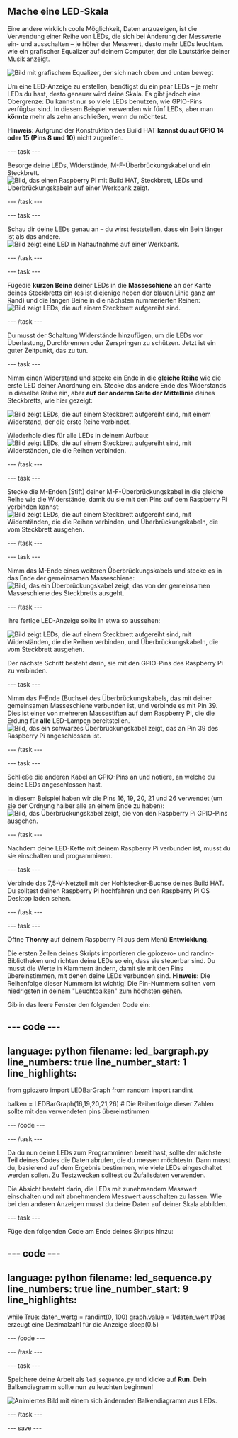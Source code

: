 ## Mache eine LED-Skala

Eine andere wirklich coole Möglichkeit, Daten anzuzeigen, ist die Verwendung einer Reihe von LEDs, die sich bei Änderung der Messwerte ein- und ausschalten – je höher der Messwert, desto mehr LEDs leuchten. wie ein grafischer Equalizer auf deinem Computer, der die Lautstärke deiner Musik anzeigt.

![Bild mit grafischem Equalizer, der sich nach oben und unten bewegt](https://media.giphy.com/media/Hzt1XTt6gilFlK8Oea/giphy.gif)

Um eine LED-Anzeige zu erstellen, benötigst du ein paar LEDs – je mehr LEDs du hast, desto genauer wird deine Skala. Es gibt jedoch eine Obergrenze: Du kannst nur so viele LEDs benutzen, wie GPIO-Pins verfügbar sind. In diesem Beispiel verwenden wir fünf LEDs, aber man **könnte** mehr als zehn anschließen, wenn du möchtest.

**Hinweis:** Aufgrund der Konstruktion des Build HAT **kannst du auf GPIO 14 oder 15 (Pins 8 und 10)** nicht zugreifen.

--- task ---

Besorge deine LEDs, Widerstände, M-F-Überbrückungskabel und ein Steckbrett. ![Bild, das einen Raspberry Pi mit Build HAT, Steckbrett, LEDs und Überbrückungskabeln auf einer Werkbank zeigt.](images/LEDbuild1.jpg)

--- /task ---

--- task ---

Schau dir deine LEDs genau an – du wirst feststellen, dass ein Bein länger ist als das andere. ![Bild zeigt eine LED in Nahaufnahme auf einer Werkbank.](images/LEDbuild2.jpg)

--- /task ---

--- task ---

Fügedie **kurzen Beine** deiner LEDs in die **Masseschiene** an der Kante deines Steckbretts ein (es ist diejenige neben der blauen Linie ganz am Rand) und die langen Beine in die nächsten nummerierten Reihen: ![Bild zeigt LEDs, die auf einem Steckbrett aufgereiht sind.](images/LEDbuild3.jpg)

--- /task ---

Du musst der Schaltung Widerstände hinzufügen, um die LEDs vor Überlastung, Durchbrennen oder Zerspringen zu schützen. Jetzt ist ein guter Zeitpunkt, das zu tun.

--- task ---

Nimm einen Widerstand und stecke ein Ende in die **gleiche Reihe** wie die erste LED deiner Anordnung ein. Stecke das andere Ende des Widerstands in dieselbe Reihe ein, aber **auf der anderen Seite der Mittellinie** deines Steckbretts, wie hier gezeigt:

![Bild zeigt LEDs, die auf einem Steckbrett aufgereiht sind, mit einem Widerstand, der die erste Reihe verbindet.](images/LEDbuild4.jpg)

Wiederhole dies für alle LEDs in deinem Aufbau: ![Bild zeigt LEDs, die auf einem Steckbrett aufgereiht sind, mit Widerständen, die die Reihen verbinden.](images/LEDbuildX.jpg)

--- /task ---

--- task ---

Stecke die M-Enden (Stift) deiner M-F-Überbrückungskabel in die gleiche Reihe wie die Widerstände, damit du sie mit den Pins auf dem Raspberry Pi verbinden kannst: ![Bild zeigt LEDs, die auf einem Steckbrett aufgereiht sind, mit Widerständen, die die Reihen verbinden, und Überbrückungskabeln, die vom Steckbrett ausgehen.](images/LEDbuild5.jpg)

--- /task ---

--- task ---

Nimm das M-Ende eines weiteren Überbrückungskabels und stecke es in das Ende der gemeinsamen Masseschiene: ![Bild, das ein Überbrückungskabel zeigt, das von der gemeinsamen Masseschiene des Steckbretts ausgeht.](images/LEDbuild6.jpg)

--- /task ---

Ihre fertige LED-Anzeige sollte in etwa so aussehen:

![Bild zeigt LEDs, die auf einem Steckbrett aufgereiht sind, mit Widerständen, die die Reihen verbinden, und Überbrückungskabeln, die vom Steckbrett ausgehen.](images/LEDbuild7.jpg)

Der nächste Schritt besteht darin, sie mit den GPIO-Pins des Raspberry Pi zu verbinden.

--- task ---

Nimm das F-Ende (Buchse) des Überbrückungskabels, das mit deiner gemeinsamen Masseschiene verbunden ist, und verbinde es mit Pin 39. Dies ist einer von mehreren Massestiften auf dem Raspberry Pi, die die Erdung für **alle** LED-Lampen bereitstellen. ![Bild, das ein schwarzes Überbrückungskabel zeigt, das an Pin 39 des Raspberry Pi angeschlossen ist.](images/LEDbuild9.jpg)

--- /task ---

--- task ---

Schließe die anderen Kabel an GPIO-Pins an und notiere, an welche du deine LEDs angeschlossen hast.

In diesem Beispiel haben wir die Pins 16, 19, 20, 21 und 26 verwendet (um sie der Ordnung halber alle an einem Ende zu haben): ![Bild, das Überbrückungskabel zeigt, die von den Raspberry Pi GPIO-Pins ausgehen.](images/LEDbuild10.jpg)

--- /task ---

Nachdem deine LED-Kette mit deinem Raspberry Pi verbunden ist, musst du sie einschalten und programmieren.

--- task ---

Verbinde das 7,5-V-Netzteil mit der Hohlstecker-Buchse deines Build HAT. Du solltest deinen Raspberry Pi hochfahren und den Raspberry Pi OS Desktop laden sehen.

--- /task ---

--- task ---

Öffne **Thonny** auf deinem Raspberry Pi aus dem Menü **Entwicklung**.

Die ersten Zeilen deines Skripts importieren die gpiozero- und randint-Bibliotheken und richten deine LEDs so ein, dass sie steuerbar sind. Du musst die Werte in Klammern ändern, damit sie mit den Pins übereinstimmen, mit denen deine LEDs verbunden sind. **Hinweis:** Die Reihenfolge dieser Nummern ist wichtig! Die Pin-Nummern sollten vom niedrigsten in deinem "Leuchtbalken" zum höchsten gehen.

Gib in das leere Fenster den folgenden Code ein:

--- code ---
---
language: python 
filename: led_bargraph.py 
line_numbers: true 
line_number_start: 1
line_highlights:
---
from gpiozero import LEDBarGraph 
from random import randint

balken = LEDBarGraph(16,19,20,21,26) # Die Reihenfolge dieser Zahlen sollte mit den verwendeten pins übereinstimmen

--- /code ---

--- /task ---

Da du nun deine LEDs zum Programmieren bereit hast, sollte der nächste Teil deines Codes die Daten abrufen, die du messen möchtestn. Dann musst du, basierend auf dem Ergebnis bestimmen, wie viele LEDs eingeschaltet werden sollen. Zu Testzwecken solltest du Zufallsdaten verwenden.

Die Absicht besteht darin, die LEDs mit zunehmendem Messwert einschalten und mit abnehmendem Messwert ausschalten zu lassen. Wie bei den anderen Anzeigen musst du deine Daten auf deiner Skala abbilden.

--- task ---

Füge den folgenden Code am Ende deines Skripts hinzu:

--- code ---
---
language: python 
filename: led_sequence.py 
line_numbers: true 
line_number_start: 9
line_highlights:
---
while True: 
    daten_wertg = randint(0, 100) 
    graph.value = 1/daten_wert #Das erzeugt eine Dezimalzahl für die Anzeige 
    sleep(0.5)
    
--- /code ---

--- /task ---

--- task ---

Speichere deine Arbeit als `led_sequence.py` und klicke auf **Run**. Dein Balkendiagramm sollte nun zu leuchten beginnen!

![Animiertes Bild mit einem sich ändernden Balkendiagramm aus LEDs.](images/LEDbuild.gif)

--- /task ---

--- save ---
